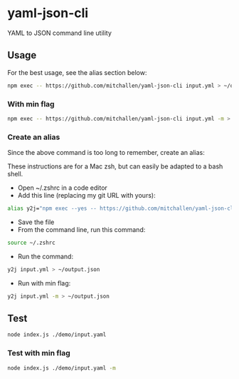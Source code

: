 yaml-json-cli
==
YAML to JSON command line utility

## Usage

For the best usage, see the alias section below:

```sh
npm exec -- https://github.com/mitchallen/yaml-json-cli input.yml > ~/output.json
```

### With min flag

```sh
npm exec -- https://github.com/mitchallen/yaml-json-cli input.yml -m > ~/output.json
```

### Create an alias

Since the above command is too long to remember, create an alias:

These instructions are for a Mac zsh, but can easily be adapted to a bash shell.

* Open ~/.zshrc in a code editor
* Add this line (replacing my git URL with yours):

```sh
alias y2j="npm exec --yes -- https://github.com/mitchallen/yaml-json-cli";
```

* Save the file
* From the command line, run this command:
```sh
source ~/.zshrc
```
* Run the command:
```sh
y2j input.yml > ~/output.json
```
* Run with min flag:
```sh
y2j input.yml -m > ~/output.json
```

## Test

```sh
node index.js ./demo/input.yaml
```

### Test with min flag

```sh
node index.js ./demo/input.yaml -m
```
